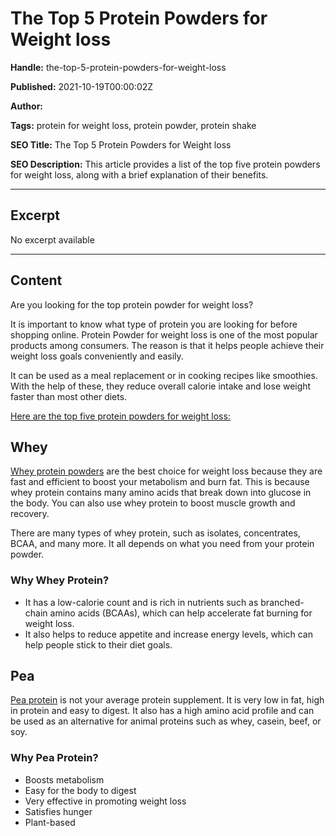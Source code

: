 # The Top 5 Protein Powders for Weight loss

**Handle:** the-top-5-protein-powders-for-weight-loss

**Published:** 2021-10-19T00:00:02Z

**Author:**  

**Tags:** protein for weight loss, protein powder, protein shake

**SEO Title:** The Top 5 Protein Powders for Weight loss

**SEO Description:** This article provides a list of the top five protein powders for weight loss, along with a brief explanation of their benefits.

---

## Excerpt

No excerpt available

---

## Content

Are you looking for the top protein powder for weight loss?

It is important to know what type of protein you are looking for before shopping online. Protein Powder for weight loss is one of the most popular products among consumers. The reason is that it helps people achieve their weight loss goals conveniently and easily.

It can be used as a meal replacement or in cooking recipes like smoothies. With the help of these, they reduce overall calorie intake and lose weight faster than most other diets.

<u>Here are the top five protein powders for weight loss:</u>

## Whey

[Whey protein powders](https://www.vpa.com.au/blogs/supplements/everything-you-need-to-know-about-whey-protein?_pos=2&_sid=2e4cbf414&_ss=r) are the best choice for weight loss because they are fast and efficient to boost your metabolism and burn fat. This is because whey protein contains many amino acids that break down into glucose in the body. You can also use whey protein to boost muscle growth and recovery.

There are many types of whey protein, such as isolates, concentrates, BCAA, and many more. It all depends on what you need from your protein powder.

### Why Whey Protein?

- It has a low-calorie count and is rich in nutrients such as branched-chain amino acids (BCAAs), which can help accelerate fat burning for weight loss.
- It also helps to reduce appetite and increase energy levels, which can help people stick to their diet goals.

## Pea

[Pea protein](https://www.vpa.com.au/blogs/featured-articles/are-pea-protein-powders-good-for-you?_pos=1&_sid=c339dec8e&_ss=r) is not your average protein supplement. It is very low in fat, high in protein and easy to digest. It also has a high amino acid profile and can be used as an alternative for animal proteins such as whey, casein, beef, or soy.

### Why Pea Protein?

- Boosts metabolism
- Easy for the body to digest
- Very effective in promoting weight loss
- Satisfies hunger
- Plant-based

